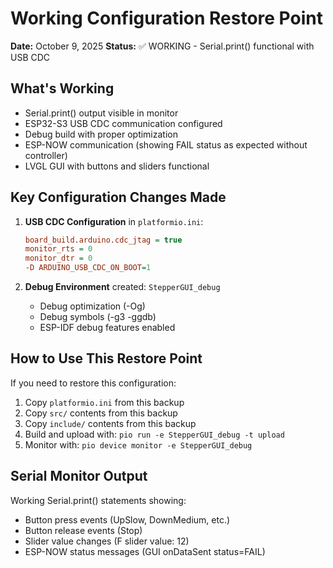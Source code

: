# Working Configuration Restore Point
**Date:** October 9, 2025
**Status:** ✅ WORKING - Serial.print() functional with USB CDC

## What's Working
- Serial.print() output visible in monitor
- ESP32-S3 USB CDC communication configured
- Debug build with proper optimization
- ESP-NOW communication (showing FAIL status as expected without controller)
- LVGL GUI with buttons and sliders functional

## Key Configuration Changes Made
1. **USB CDC Configuration** in `platformio.ini`:
   ```ini
   board_build.arduino.cdc_jtag = true
   monitor_rts = 0
   monitor_dtr = 0
   -D ARDUINO_USB_CDC_ON_BOOT=1
   ```

2. **Debug Environment** created: `StepperGUI_debug`
   - Debug optimization (-Og)
   - Debug symbols (-g3 -ggdb)
   - ESP-IDF debug features enabled

## How to Use This Restore Point
If you need to restore this configuration:
1. Copy `platformio.ini` from this backup
2. Copy `src/` contents from this backup
3. Copy `include/` contents from this backup
4. Build and upload with: `pio run -e StepperGUI_debug -t upload`
5. Monitor with: `pio device monitor -e StepperGUI_debug`

## Serial Monitor Output
Working Serial.print() statements showing:
- Button press events (UpSlow, DownMedium, etc.)
- Button release events (Stop)
- Slider value changes (F slider value: 12)
- ESP-NOW status messages (GUI onDataSent status=FAIL)